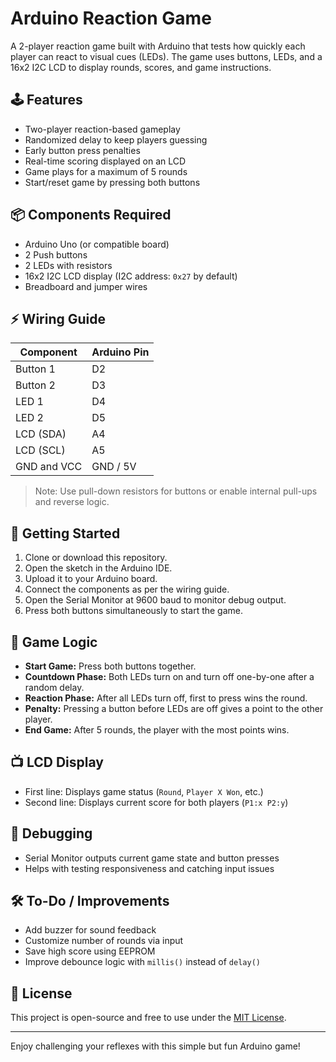 # Arduino Reaction Game

A 2-player reaction game built with Arduino that tests how quickly each player can react to visual cues (LEDs). The game uses buttons, LEDs, and a 16x2 I2C LCD to display rounds, scores, and game instructions.

## 🕹 Features

- Two-player reaction-based gameplay
- Randomized delay to keep players guessing
- Early button press penalties
- Real-time scoring displayed on an LCD
- Game plays for a maximum of 5 rounds
- Start/reset game by pressing both buttons

## 📦 Components Required

- Arduino Uno (or compatible board)
- 2 Push buttons
- 2 LEDs with resistors
- 16x2 I2C LCD display (I2C address: `0x27` by default)
- Breadboard and jumper wires

## ⚡ Wiring Guide

| Component       | Arduino Pin |
|----------------|-------------|
| Button 1       | D2          |
| Button 2       | D3          |
| LED 1          | D4          |
| LED 2          | D5          |
| LCD (SDA)      | A4          |
| LCD (SCL)      | A5          |
| GND and VCC    | GND / 5V    |

> Note: Use pull-down resistors for buttons or enable internal pull-ups and reverse logic.

## 🚀 Getting Started

1. Clone or download this repository.
2. Open the sketch in the Arduino IDE.
3. Upload it to your Arduino board.
4. Connect the components as per the wiring guide.
5. Open the Serial Monitor at 9600 baud to monitor debug output.
6. Press both buttons simultaneously to start the game.

## 🧠 Game Logic

- **Start Game:** Press both buttons together.
- **Countdown Phase:** Both LEDs turn on and turn off one-by-one after a random delay.
- **Reaction Phase:** After all LEDs turn off, first to press wins the round.
- **Penalty:** Pressing a button before LEDs are off gives a point to the other player.
- **End Game:** After 5 rounds, the player with the most points wins.

## 📺 LCD Display

- First line: Displays game status (`Round`, `Player X Won`, etc.)
- Second line: Displays current score for both players (`P1:x P2:y`)

## 🐞 Debugging

- Serial Monitor outputs current game state and button presses
- Helps with testing responsiveness and catching input issues

## 🛠 To-Do / Improvements

- Add buzzer for sound feedback
- Customize number of rounds via input
- Save high score using EEPROM
- Improve debounce logic with `millis()` instead of `delay()`

## 📃 License

This project is open-source and free to use under the [MIT License](LICENSE).

---

Enjoy challenging your reflexes with this simple but fun Arduino game!
